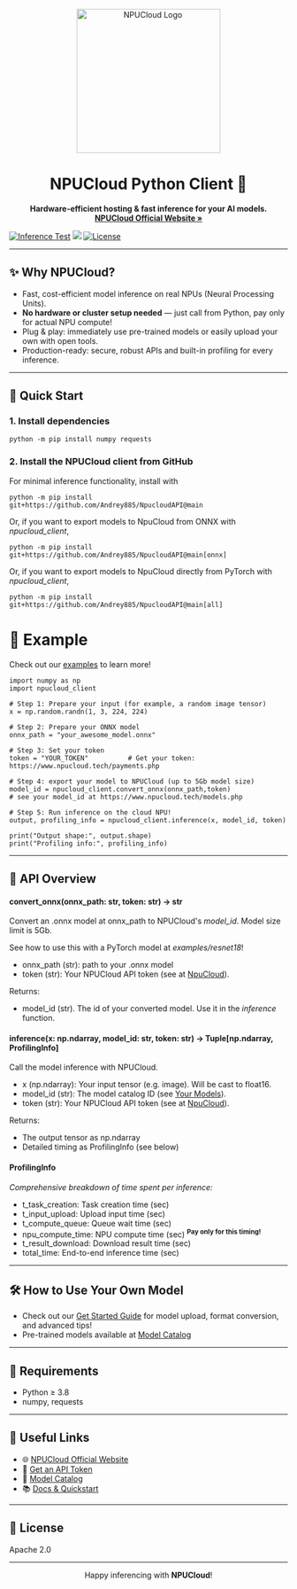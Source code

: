 <p align="center">
  <img src="https://www.npucloud.tech/img/logo.png" alt="NPUCloud Logo" width="260"/>
</p>

<h1 align="center">NPUCloud Python Client 🚀</h1>

<p align="center">
  <b>Hardware-efficient hosting & fast inference for your AI models.</b><br>
  <a href="https://www.npucloud.tech/"><strong>NPUCloud Official Website »</strong></a>
</p>


<p align="center">

  [![Inference Test](https://github.com/Andrey885/NpucloudAPI/actions/workflows/inference-test.yml/badge.svg)](https://github.com/Andrey885/NpucloudAPI/actions/workflows/inference-test.yml)
  <a href="https://www.npucloud.tech/"><img src="https://img.shields.io/badge/powered%20by-NPUCloud-orange?logo=thunder"></a>
  <a href="https://github.com/Andrey885/NpucloudAPI/blob/main/LICENSE"><img src="https://img.shields.io/badge/License-Apache--2.0-green.svg" alt="License"></a>
</p>

---

## ✨ Why NPUCloud?

- Fast, cost-efficient model inference on real NPUs (Neural Processing Units).
- <b>No hardware or cluster setup needed</b> &mdash; just call from Python, pay only for actual NPU compute!
- Plug & play: immediately use pre-trained models or easily upload your own with open tools.
- Production-ready: secure, robust APIs and built-in profiling for every inference.

---

## 🚀 Quick Start

### 1. Install dependencies
```
python -m pip install numpy requests
```
### 2. Install the NPUCloud client from GitHub
For minimal inference functionality, install with
```
python -m pip install git+https://github.com/Andrey885/NpucloudAPI@main
```
Or, if you want to export models to NpuCloud from ONNX with _npucloud_client_,
```
python -m pip install git+https://github.com/Andrey885/NpucloudAPI@main[onnx]
```
Or, if you want to export models to NpuCloud directly from PyTorch with _npucloud_client_,
```
python -m pip install git+https://github.com/Andrey885/NpucloudAPI@main[all]
```

# 📖 Example
Check out our <a href=https://github.com/Andrey885/NpucloudAPI/tree/main/examples> examples</a> to learn more!

```
import numpy as np
import npucloud_client

# Step 1: Prepare your input (for example, a random image tensor)
x = np.random.randn(1, 3, 224, 224)

# Step 2: Prepare your ONNX model
onnx_path = "your_awesome_model.onnx"

# Step 3: Set your token
token = "YOUR_TOKEN"          # Get your token: https://www.npucloud.tech/payments.php

# Step 4: export your model to NPUCloud (up to 5Gb model size)
model_id = npucloud_client.convert_onnx(onnx_path,token)
# see your model_id at https://www.npucloud.tech/models.php

# Step 5: Run inference on the cloud NPU!
output, profiling_info = npucloud_client.inference(x, model_id, token)

print("Output shape:", output.shape)
print("Profiling info:", profiling_info)
```
---

## 🧩 API Overview
#### convert_onnx(onnx_path: str, token: str) -> str
Convert an .onnx model at onnx_path to NPUCloud's _model_id_. Model size limit is 5Gb.

See how to use this with a PyTorch model at _examples/resnet18_!

- onnx_path (str): path to your .onnx model
- token (str): Your NPUCloud API token (see at [NpuCloud](https://www.npucloud.tech/payments.php)).

Returns:
- model_id (str). The id of your converted model. Use it in the _inference_ function.

#### inference(x: np.ndarray, model_id: str, token: str) -> Tuple[np.ndarray, ProfilingInfo]
Call the model inference with NPUCloud.

- x (np.ndarray): Your input tensor (e.g. image). Will be cast to float16.
- model_id (str): The model catalog ID (see [Your Models](https://www.npucloud.tech/models.php)).
- token (str): Your NPUCloud API token (see at [NpuCloud](https://www.npucloud.tech/payments.php)).

Returns:  
- The output tensor as np.ndarray
- Detailed timing as ProfilingInfo (see below)

#### ProfilingInfo  
_Comprehensive breakdown of time spent per inference:_

- t_task_creation: Task creation time (sec)
- t_input_upload: Upload input time (sec)
- t_compute_queue: Queue wait time (sec)
- npu_compute_time: NPU compute time (sec) <sup><strong>Pay only for this timing!</strong></sup>
- t_result_download: Download result time (sec)
- total_time: End-to-end inference time (sec)

---

## 🛠️ How to Use Your Own Model

- Check out our [Get Started Guide](https://www.npucloud.tech/docs/get_started.php) for model upload, format conversion, and advanced tips!
- Pre-trained models available at [Model Catalog](https://www.npucloud.tech/docs/pretrained_models.php)

---

## 🤝 Requirements

- Python ≥ 3.8
- numpy, requests

---

## 🔗 Useful Links

- 🌐 [NPUCloud Official Website](https://www.npucloud.tech/dashboard.php)
- 📖 [Get an API Token](https://www.npucloud.tech/payments.php)
- 🤖 [Model Catalog](https://www.npucloud.tech/docs/pretrained_models.php)
- 📚 [Docs & Quickstart](https://www.npucloud.tech/docs/get_started.php)

---

## 📜 License

Apache 2.0

---

<p align="center">
Happy inferencing with <b>NPUCloud</b>!<br>
</p>
